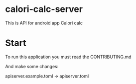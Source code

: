 # calori-calc-server
This is API for android app Calori calc

# Start
To run this application you must read the CONTRIBUTING.md

And make some changes:

apiserver.example.toml -> apiserver.toml

